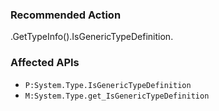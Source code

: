 ### Recommended Action
.GetTypeInfo().IsGenericTypeDefinition.

### Affected APIs
* `P:System.Type.IsGenericTypeDefinition`
* `M:System.Type.get_IsGenericTypeDefinition`
